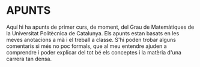 # APUNTS
Aquí hi ha apunts de primer curs, de moment, del Grau de Matemàtiques de la Universitat Politècnica de Catalunya. Els apunts estan basats en les meves anotacions a mà i el treball a classe. S'hi poden trobar alguns comentaris si més no poc formals, que al meu entendre ajuden a comprendre i poder explicar del tot bé els conceptes i la matèria d'una carrera tan densa.
